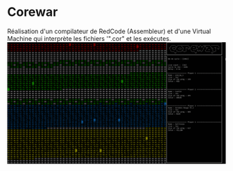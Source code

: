# Corewar
Réalisation d'un compilateur de RedCode (Assembleur) et d'une Virtual Machine qui interprète les fichiers '".cor" et les exécutes.  
![](anim.gif)
